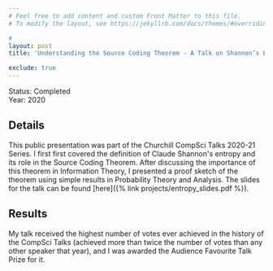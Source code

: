 ```yaml
---
# Feel free to add content and custom Front Matter to this file.
# To modify the layout, see https://jekyllrb.com/docs/themes/#overriding-theme-defaults

#
layout: post
title: 'Understanding the Source Coding Theorem - A Talk on Shannon’s Entropy'

exclude: true
---
```

Status: Completed  
Year: 2020  
## Details
This public presentation was part of the Churchill CompSci Talks 2020-21 Series. I first first covered the definition of Claude Shannon's entropy and its role in the Source Coding Theorem. After discussing the importance of this theorem in Information Theory, I presented a proof sketch of the theorem using simple results in Probability Theory and Analysis. The slides for the talk can be found [here]({% link  projects/entropy_slides.pdf %}).

## Results
My talk received the highest number of votes ever achieved in the history of the CompSci Talks (achieved more than twice the number of votes than any other speaker that year), and I was awarded the Audience Favourite Talk Prize for it.
